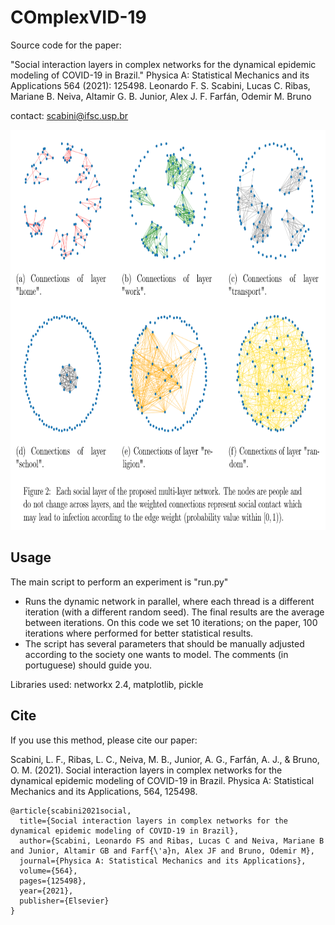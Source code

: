 # COmplexVID-19

Source code for the paper:

"Social interaction layers in complex networks for the dynamical epidemic modeling of COVID-19 in Brazil."
Physica A: Statistical Mechanics and its Applications 564 (2021): 125498.
Leonardo F. S. Scabini, Lucas C. Ribas, Mariane B. Neiva, Altamir G. B. Junior, Alex J. F. Farfán, Odemir M. Bruno

contact: scabini@ifsc.usp.br

<p align="center">
    <img src="example.png" height="640px">
</p>

## Usage

The main script to perform an experiment is "run.py"
   * Runs the dynamic network in parallel, where each thread is a different iteration (with a different random seed). The final results are the average between iterations. On this code we set 10 iterations; on the paper, 100 iterations where performed for better statistical results.
   * The script has several parameters that should be manually adjusted according to the society one wants to model. The comments (in portuguese) should guide you.


Libraries used:
networkx 2.4, matplotlib, pickle


## Cite

If you use this method, please cite our paper:

Scabini, L. F., Ribas, L. C., Neiva, M. B., Junior, A. G., Farfán, A. J., & Bruno, O. M. (2021). Social interaction layers in complex networks for the dynamical epidemic modeling of COVID-19 in Brazil. Physica A: Statistical Mechanics and its Applications, 564, 125498.

```
@article{scabini2021social,
  title={Social interaction layers in complex networks for the dynamical epidemic modeling of COVID-19 in Brazil},
  author={Scabini, Leonardo FS and Ribas, Lucas C and Neiva, Mariane B and Junior, Altamir GB and Farf{\'a}n, Alex JF and Bruno, Odemir M},
  journal={Physica A: Statistical Mechanics and its Applications},
  volume={564},
  pages={125498},
  year={2021},
  publisher={Elsevier}
}
```
